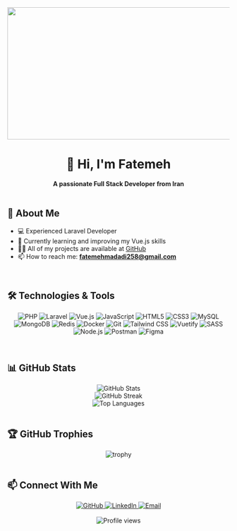 <div align="center">
 <img src="https://media.giphy.com/media/L1R1tvI9svkIWwpVYr/giphy.gif" width="600" height="300"/>
</div>

# <div align="center">👋 Hi, I'm Fatemeh</div>

<div align="center">
 <b>A passionate Full Stack Developer from Iran</b>
</div>

<br>

## 🚀 About Me

- 💻 Experienced Laravel Developer
- 🌱 Currently learning and improving my Vue.js skills
- 👨‍💻 All of my projects are available at [GitHub](https://github.com/fatemehmadadi)
- 📫 How to reach me: **fatemehmadadi258@gmail.com**

<br>

## 🛠️ Technologies & Tools

<div align="center">
 
 ![PHP](https://img.shields.io/badge/PHP-777BB4?style=for-the-badge&logo=php&logoColor=white)
 ![Laravel](https://img.shields.io/badge/Laravel-FF2D20?style=for-the-badge&logo=laravel&logoColor=white)
 ![Vue.js](https://img.shields.io/badge/Vue.js-4FC08D?style=for-the-badge&logo=vue.js&logoColor=white)
 ![JavaScript](https://img.shields.io/badge/JavaScript-F7DF1E?style=for-the-badge&logo=javascript&logoColor=black)
 ![HTML5](https://img.shields.io/badge/HTML5-E34F26?style=for-the-badge&logo=html5&logoColor=white)
 ![CSS3](https://img.shields.io/badge/CSS3-1572B6?style=for-the-badge&logo=css3&logoColor=white)
 ![MySQL](https://img.shields.io/badge/MySQL-4479A1?style=for-the-badge&logo=mysql&logoColor=white)
 ![MongoDB](https://img.shields.io/badge/MongoDB-47A248?style=for-the-badge&logo=mongodb&logoColor=white)
 ![Redis](https://img.shields.io/badge/Redis-DC382D?style=for-the-badge&logo=redis&logoColor=white)
 ![Docker](https://img.shields.io/badge/Docker-2496ED?style=for-the-badge&logo=docker&logoColor=white)
 ![Git](https://img.shields.io/badge/Git-F05032?style=for-the-badge&logo=git&logoColor=white)
 ![Tailwind CSS](https://img.shields.io/badge/Tailwind_CSS-38B2AC?style=for-the-badge&logo=tailwind-css&logoColor=white)
 ![Vuetify](https://img.shields.io/badge/Vuetify-1867C0?style=for-the-badge&logo=vuetify&logoColor=white)
 ![SASS](https://img.shields.io/badge/SASS-CC6699?style=for-the-badge&logo=sass&logoColor=white)
 ![Node.js](https://img.shields.io/badge/Node.js-339933?style=for-the-badge&logo=nodedotjs&logoColor=white)
 ![Postman](https://img.shields.io/badge/Postman-FF6C37?style=for-the-badge&logo=Postman&logoColor=white)
 ![Figma](https://img.shields.io/badge/Figma-F24E1E?style=for-the-badge&logo=figma&logoColor=white)
 
</div>

<br>

## 📊 GitHub Stats

<div align="center">
 <img src="https://github-readme-stats.vercel.app/api?username=fatemehmadadi&show_icons=true&theme=radical" alt="GitHub Stats" />
</div>

<div align="center">
 <img src="https://github-readme-streak-stats.herokuapp.com/?user=fatemehmadadi&theme=radical" alt="GitHub Streak" />
</div>

<div align="center">
 <img src="https://github-readme-stats.vercel.app/api/top-langs/?username=fatemehmadadi&layout=compact&theme=radical" alt="Top Languages" />
</div>

<br>

## 🏆 GitHub Trophies

<div align="center">
 <img src="https://github-profile-trophy.vercel.app/?username=fatemehmadadi&theme=radical&row=1&column=6" alt="trophy" />
</div>

<br>

## 📫 Connect With Me

<div align="center">
 <a href="https://github.com/fatemehmadadi">
 <img src="https://img.shields.io/badge/GitHub-100000?style=for-the-badge&logo=github&logoColor=white" alt="GitHub" />
 </a>
 <a href="https://www.linkedin.com/in/fatemeh--madadi">
 <img src="https://img.shields.io/badge/LinkedIn-0077B5?style=for-the-badge&logo=linkedin&logoColor=white" alt="LinkedIn" />
 </a>
 <a href="mailto:fatemehmadadi258@gmail.com">
 <img src="https://img.shields.io/badge/Email-D14836?style=for-the-badge&logo=gmail&logoColor=white" alt="Email" />
 </a>
</div>

<br>

<div align="center">
 <img src="https://komarev.com/ghpvc/?username=fatemehmadadi&style=flat-square&color=blueviolet" alt="Profile views" />
</div>
